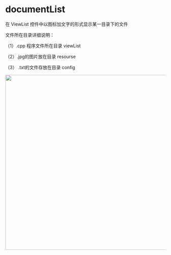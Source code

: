 # documentList  

在 ViewList 控件中以图标加文字的形式显示某一目录下的文件  

文件所在目录详细说明：

（1）.cpp 程序文件所在目录 viewList

（2）.jpg的图片放在目录 resourse

（3） .txt的文件存放在目录 config


<div align=center>
<img src="https://github.com/zhaoyuRobotics/QT/blob/master/FileViewList/resourse/Result.png" width="800" height="550" align=center/>
</div>
